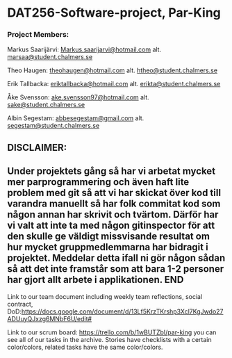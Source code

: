 # DAT256-Software-project, Par-King

### Project Members:

Markus Saarijärvi: Markus.saarijarvi@hotmail.com 	alt. marsaa@student.chalmers.se

Theo Haugen: theohaugen@hotmail.com 		alt. htheo@student.chalmers.se

Erik Tallbacka: eriktallbacka@hotmail.com 		alt. erikta@student.chalmers.se

Åke Svensson: ake.svensson97@hotmail.com 	alt. sake@student.chalmers.se

Albin Segestam: abbesegestam@gmail.com 	alt. segestam@student.chalmers.se

DISCLAIMER:
---------------------
Under projektets gång så har vi arbetat mycket mer parprogrammering och även haft lite problem med git så att vi har
skickat över kod till varandra manuellt så har folk commitat kod som någon annan har skrivit och tvärtom. Därför har
vi valt att inte ta med någon gitinspector för att den skulle ge väldigt missvisande resultat om hur mycket gruppmedlemmarna
har bidragit i projektet. Meddelar detta ifall ni gör någon sådan så att det inte framstår som att bara 1-2 personer har gjort
allt arbete i applikationen.
END
----------------------

Link to our team document including weekly team reflections, social contract, DoD:https://docs.google.com/document/d/13Lf5KrzTKrshp3Xcl7KgJwdo27ADUuyQJxzg6MNbF6U/edit#

Link to our scrum board: https://trello.com/b/1wBUTZbI/par-king you can see all of our tasks in the archive.
Stories have checklists with a certain color/colors, related tasks have the same color/colors.
